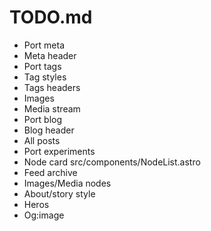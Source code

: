 # TODO.md

- Port meta
- Meta header
- Port tags
- Tag styles
- Tags headers
- Images
- Media stream
- Port blog
- Blog header
- All posts
- Port experiments
- Node card src/components/NodeList.astro
- Feed archive
- Images/Media nodes
- About/story style
- Heros
- Og:image
